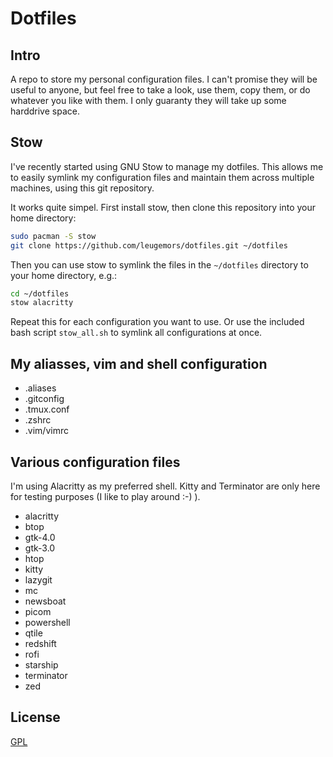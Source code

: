 # Dotfiles

## Intro

A repo to store my personal configuration files. I can't promise they will
be useful to anyone, but feel free to take a look, use them, copy them, or
do whatever you like with them. I only guaranty they will take up some
harddrive space.

## Stow

I've recently started using GNU Stow to manage my dotfiles. This allows me
to easily symlink my configuration files and maintain them across multiple
machines, using this git repository.

It works quite simpel. First install stow, then clone this repository into
your home directory:

```bash
sudo pacman -S stow
git clone https://github.com/leugemors/dotfiles.git ~/dotfiles
```

Then you can use stow to symlink the files in the `~/dotfiles` directory to
your home directory, e.g.:

```bash
cd ~/dotfiles
stow alacritty
```

Repeat this for each configuration you want to use. Or use the included bash
script `stow_all.sh` to symlink all configurations at once.

## My aliasses, vim and shell configuration

- .aliases
- .gitconfig
- .tmux.conf
- .zshrc
- .vim/vimrc

## Various configuration files

I'm using Alacritty as my preferred shell. Kitty and Terminator are only
here for testing purposes (I like to play around :-) ).

- alacritty
- btop
- gtk-4.0
- gtk-3.0
- htop
- kitty
- lazygit
- mc
- newsboat
- picom
- powershell
- qtile
- redshift
- rofi
- starship
- terminator
- zed

## License

[GPL](https://choosealicense.com/licenses/gpl/)
